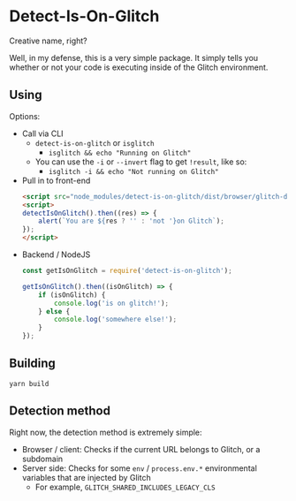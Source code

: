 # Detect-Is-On-Glitch

Creative name, right?

Well, in my defense, this is a very simple package. It simply tells you whether or not your code is executing inside of the Glitch environment.

## Using
Options:

 - Call via CLI
	 - `detect-is-on-glitch` or `isglitch`
		 - `isglitch && echo "Running on Glitch"`
	 - You can use the `-i` or `--invert` flag to get `!result`, like so:
		 - `isglitch -i && echo "Not running on Glitch"`
 - Pull in to front-end
	```html
	<script src="node_modules/detect-is-on-glitch/dist/browser/glitch-detect.min.js"></script>
	<script>
	detectIsOnGlitch().then((res) => {
		alert(`You are ${res ? '' : 'not '}on Glitch`);
	});
	</script>
	```
 - Backend / NodeJS
	```js
	const getIsOnGlitch = require('detect-is-on-glitch');

	getIsOnGlitch().then((isOnGlitch) => {
		if (isOnGlitch) {
			console.log('is on glitch!');
		} else {
			console.log('somewhere else!');
		}
	});
	```

## Building
`yarn build`

## Detection method
Right now, the detection method is extremely simple:
 - Browser / client: Checks if the current URL belongs to Glitch, or a subdomain
 - Server side: Checks for some `env` / `process.env.*` environmental variables that are injected by Glitch
	 - For example, `GLITCH_SHARED_INCLUDES_LEGACY_CLS`